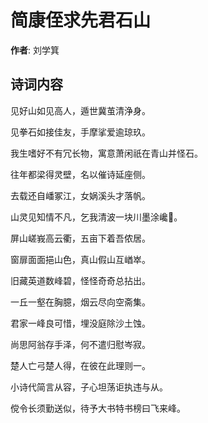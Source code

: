 # 简康侄求先君石山

**作者**: 刘学箕

## 诗词内容

见好山如见高人，遁世冀茧清浄身。

见拳石如接佳友，手摩挲爱逾琼玖。

我生嗜好不有冗长物，寓意萧闲祇在青山并怪石。

往年都梁得灵壁，名以催诗延座侧。

去载还自嶓冢江，女娲溪头才落帆。

山灵见知情不凡，乞我清波一块川墨涂巉𪨷。

屏山嵯峩高云衢，五亩下着吾侬居。

窗扉面面挹山色，真山假山互崷崒。

旧藏英道数峰碧，怪怪奇奇总拈出。

一丘一壑在胸臆，烟云尽向空斋集。

君家一峰良可惜，埋没庭除沙土蚀。

尚思阿翁存手泽，何不遣归慰岑寂。

楚人亡弓楚人得，在彼在此理则一。

小诗代简言从容，子心坦荡讵执违与从。

傥令长须勤送似，待予大书特书榜曰飞来峰。

